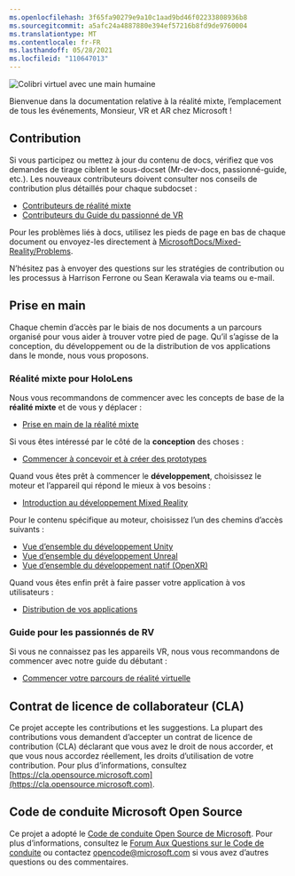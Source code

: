 ```yaml
---
ms.openlocfilehash: 3f65fa90279e9a10c1aad9bd46f02233808936b8
ms.sourcegitcommit: a5afc24a4887880e394ef57216b8fd9de9760004
ms.translationtype: MT
ms.contentlocale: fr-FR
ms.lasthandoff: 05/28/2021
ms.locfileid: "110647013"
---
```

![Colibri virtuel avec une main humaine](mixed-reality-docs/mr-dev-docs/discover/images/01_MixedReality.png)

Bienvenue dans la documentation relative à la réalité mixte, l’emplacement de tous les événements, Monsieur, VR et AR chez Microsoft !

## <a name="contributing"></a>Contribution

Si vous participez ou mettez à jour du contenu de docs, vérifiez que vos demandes de tirage ciblent le sous-docset (Mr-dev-docs, passionné-guide, etc.). Les nouveaux contributeurs doivent consulter nos conseils de contribution plus détaillés pour chaque subdocset :

* [Contributeurs de réalité mixte](mixed-reality-docs/mr-dev-docs/CONTRIBUTING.md)
* [Contributeurs du Guide du passionné de VR](enthusiast-guide/CONTRIBUTING.md)

Pour les problèmes liés à docs, utilisez les pieds de page en bas de chaque document ou envoyez-les directement à [MicrosoftDocs/Mixed-Reality/Problems](https://github.com/MicrosoftDocs/mixed-reality/issues).

N’hésitez pas à envoyer des questions sur les stratégies de contribution ou les processus à Harrison Ferrone ou Sean Kerawala via teams ou e-mail. 

## <a name="getting-started"></a>Prise en main 

Chaque chemin d’accès par le biais de nos documents a un parcours organisé pour vous aider à trouver votre pied de page. Qu’il s’agisse de la conception, du développement ou de la distribution de vos applications dans le monde, nous vous proposons. 

### <a name="mixed-reality-for-hololens"></a>Réalité mixte pour HoloLens

Nous vous recommandons de commencer avec les concepts de base de la **réalité mixte** et de vous y déplacer :

* [Prise en main de la réalité mixte](mixed-reality-docs/mr-dev-docs/discover/get-started-with-mr.md)

Si vous êtes intéressé par le côté de la **conception** des choses :

* [Commencer à concevoir et à créer des prototypes](mixed-reality-docs/mr-dev-docs/design/design.md)

Quand vous êtes prêt à commencer le **développement**, choisissez le moteur et l’appareil qui répond le mieux à vos besoins :

* [Introduction au développement Mixed Reality](mixed-reality-docs/mr-dev-docs/develop/development.md)

Pour le contenu spécifique au moteur, choisissez l’un des chemins d’accès suivants :

* [Vue d’ensemble du développement Unity](mixed-reality-docs/mr-dev-docs/develop/unity/unity-development-overview.md)
* [Vue d’ensemble du développement Unreal](mixed-reality-docs/mr-dev-docs/develop/unreal/unreal-development-overview.md)
* [Vue d’ensemble du développement natif (OpenXR)](mixed-reality-docs/mr-dev-docs/develop/native/directx-development-overview.md)

Quand vous êtes enfin prêt à faire passer votre application à vos utilisateurs :

* [Distribution de vos applications](mixed-reality-docs/mr-dev-docs/distribute/distribute-overview.md)

### <a name="vr-enthusiast-guide"></a>Guide pour les passionnés de RV

Si vous ne connaissez pas les appareils VR, nous vous recommandons de commencer avec notre guide du débutant :

* [Commencer votre parcours de réalité virtuelle](enthusiast-guide/vr-journey.md)

## <a name="contributor-license-agreement-cla"></a>Contrat de licence de collaborateur (CLA)

Ce projet accepte les contributions et les suggestions. La plupart des contributions vous demandent d’accepter un contrat de licence de contribution (CLA) déclarant que vous avez le droit de nous accorder, et que vous nous accordez réellement, les droits d’utilisation de votre contribution. Pour plus d’informations, consultez [https://cla.opensource.microsoft.com](https://cla.opensource.microsoft.com).

## <a name="microsoft-open-source-code-of-conduct"></a>Code de conduite Microsoft Open Source

Ce projet a adopté le [Code de conduite Open Source de Microsoft](https://opensource.microsoft.com/codeofconduct). Pour plus d’informations, consultez le [Forum Aux Questions sur le Code de conduite](https://opensource.microsoft.com/codeofconduct/faq/) ou contactez [opencode@microsoft.com](mailto:opencode@microsoft.com) si vous avez d’autres questions ou des commentaires.
